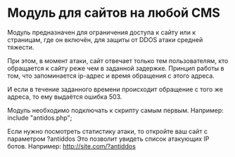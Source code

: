 # Модуль для сайтов на любой CMS

Модуль предназначен для ограничения доступа к сайту или к страницам, где он включён,
для защиты от DDOS атаки средней тяжести. 

При этом, в момент атаки, сайт отвечает только тем пользователям, кто обращается к сайту реже чем в заданной задержке.
Принцип работы в том, что запоминается ip-адрес и время обращения с этого адреса. 

И если в течение заданного времени происходит обращение с того же адреса, то ему выдаётся ошибка 503.

Модуль необходимо подключать к скрипту самым первым.
Например: include "antidos.php";

Если нужно посмотреть статистику атаки, то откройте ваш сайт с параметром ?antiddos
Это позволит увидеть список атакующих IP ботов.
Например: http://site.com/?antiddos
